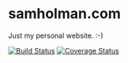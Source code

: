 # samholman.com

Just my personal website. :-)

[![Build Status](https://secure.travis-ci.org/samholman/samholman.com.png?branch=master)](http://travis-ci.org/samholman/samholman.com)
[![Coverage Status](https://coveralls.io/repos/samholman/samholman.com/badge.png?branch=master)](https://coveralls.io/r/samholman/samholman.com?branch=master)


